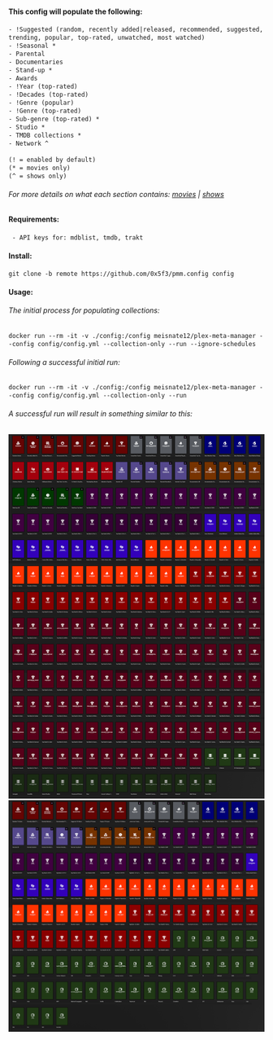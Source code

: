 #### This config will populate the following:
```
- !Suggested (random, recently added|released, recommended, suggested, trending, popular, top-rated, unwatched, most watched)
- !Seasonal *
- Parental
- Documentaries
- Stand-up *
- Awards
- !Year (top-rated)
- !Decades (top-rated)
- !Genre (popular)
- !Genre (top-rated)
- Sub-genre (top-rated) *
- Studio *
- TMDB collections *
- Network ^

(! = enabled by default)
(* = movies only)
(^ = shows only)
```
###### For more details on what each section contains: [movies](MOVIES.md) | [shows](SHOWS.md)
#### Requirements:
```
 - API keys for: mdblist, tmdb, trakt
```
#### Install:
```
git clone -b remote https://github.com/0x5f3/pmm.config config
```
#### Usage:

###### The initial process for populating collections:
```
docker run --rm -it -v ./config:/config meisnate12/plex-meta-manager --config config/config.yml --collection-only --run --ignore-schedules
```

###### Following a successful initial run:
```
docker run --rm -it -v ./config:/config meisnate12/plex-meta-manager --config config/config.yml --collection-only --run
```
###### A successful run will result in something similar to this:
![movies](https://raw.githubusercontent.com/0x5f3/pmm.config/main/assets/_/_movies.png)
![shows](https://raw.githubusercontent.com/0x5f3/pmm.config/main/assets/_/_shows.png)